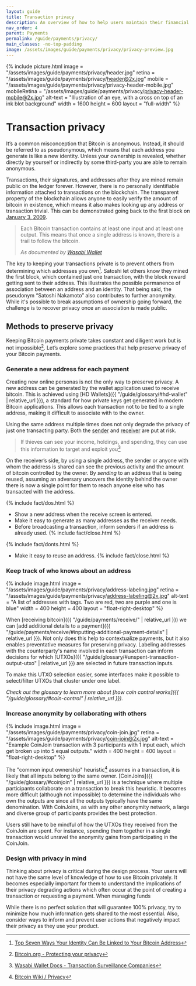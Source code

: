 ```yaml
---
layout: guide
title: Transaction privacy
description: An overview of how to help users maintain their financial privacy while using Bitcoin.
nav_order: 4
parent: Payments
permalink: /guide/payments/privacy/
main_classes: -no-top-padding
image: /assets/images/guide/payments/privacy/privacy-preview.jpg
---
```


{% include picture.html
    image = "/assets/images/guide/payments/privacy/header.jpg"
    retina = "/assets/images/guide/payments/privacy/header@2x.jpg"
    mobile = "/assets/images/guide/payments/privacy/privacy-header-mobile.jpg"
    mobileRetina = "/assets/images/guide/payments/privacy/privacy-header-mobile@2x.jpg"
    alt-text = "Illustration of an eye, with a cross on top of an ink blot background"
    width = 1600
    height = 600
    layout = "full-width"
%}


# Transaction privacy

<!--
This page should inform about what information is made public when sending or receiving, how the application can help minimize unnecessary privacy leaks, basic application functionality to help, and when we can, more advanced options.

- Single-use addresses (avoiding address reuse)
- Coin selection / labelling
- Coin join / Pay join

@TODO: address reuse / there should be something in here about also mindfully not giving the same unused address to different persons
@TODO: address reuse / write glossary term about Gap limit  
-->

It’s a common misconception that Bitcoin is anonymous. Instead, it should be referred to as pseudonymous, which means that each address you generate is like a new identity. Unless your ownership is revealed, whether directly by yourself or indirectly by some third-party you are able to remain anonymous.

Transactions, their signatures, and addresses after they are mined remain public on the ledger forever. However, there is no personally identifiable information attached to transactions on the blockchain. The transparent property of the blockchain allows anyone to easily verify the amount of bitcoin in existence, which means it also makes looking up any address or transaction trivial. This can be demonstrated going back to the first block on [January 3, 2009](https://blockstream.info/tx/4a5e1e4baab89f3a32518a88c31bc87f618f76673e2cc77ab2127b7afdeda33b).

> Each Bitcoin transaction contains at least one input and at least one output. This means that once a single address is known, there is a trail to follow the bitcoin.
> 
> <cite>As documented by <a href="https://docs.wasabiwallet.io/FAQ/FAQ-GeneralBitcoinPrivacy.html#how-is-bitcoin-bad-in-terms-of-privacy">Wasabi Wallet</a></cite>

The key to keeping your transactions private is to prevent others from determining which addresses you own[^3]. Satoshi let others know they mined the first block, which contained just one transaction, with the block reward getting sent to their address. This illustrates the possible permanence of association between an address and an identity. That being said, the pseudonym “Satoshi Nakamoto” also contributes to further anonymity. While it's possible to break assumptions of ownership going forward, the challenge is to recover privacy once an association is made public.

<!-- TODO: add graphic and heading that demonstrate points of compromise when transacting with bitcoin -->

## Methods to preserve privacy

Keeping Bitcoin payments private takes constant and diligent work but is not impossible[^1]. Let’s explore some practices that help preserve privacy of your Bitcoin payments. 

<!-- talk about the problem as you are talking about the solution -->

### Generate a new address for each payment

Creating new online personas is not the only way to preserve privacy. A new address can be generated by the wallet application used to receive bitcoin. This is achieved using [HD Wallets]({{ "/guide/glossary/#hd-wallet" | relative_url }}), a standard for how private keys get generated in modern Bitcoin applications. This allows each transaction not to be tied to a single address, making it difficult to associate with to the owner.

Using the same address multiple times does not only degrade the privacy of just one transacting party. Both the [sender](/guide/payments/receive) and [receiver](/guide/payments/receive) are put at risk.

> If thieves can see your income, holdings, and spending, they can use this information to target and exploit you[^2]

On the receiver’s side, by using a single address, the sender or anyone with whom the address is shared can see the previous activity and the amount of bitcoin controlled by the owner. By _sending_ to an address that is being reused, assuming an adversary uncovers the identity behind the owner there is now a single point for them to reach anyone else who has transacted with the address.

<!--
TODO: Link / mention gap limit
TODO: Graphic / consider how to get the ui generating multiple addresses. make it easy for the user to not fail 

> ###### Worked Example 1 - Savings Revealed
> * You save in bitcoin, using a single-address paper wallet.
> * All your bitcoin savings to this same address, let's say it contains $1 million worth.
> * You buy a small amount of bitcoins to add to your savings, depositing in the paper wallet.
> * The person who sold you the bitcoins follows their trail on the blockchain and finds your paper wallet containing $1 million.
> * He mentions it to someone in a cafe or bar.
> * Word gets around. A burglar raids your home. Kidnappers capture your children and know exactly how much to demand in ransom.

-->


{% include fact/dos.html %}
- Show a new address when the receive screen is entered.
- Make it easy to generate as many addresses as the receiver needs.
- Before broadcasting a transaction, inform senders if an address is already used.
{% include fact/close.html %}

{% include fact/donts.html %}
- Make it easy to reuse an address.
{% include fact/close.html %}

### Keep track of who knows about an address

<div class="center" markdown="1">

{% include image.html
   image = "/assets/images/guide/payments/privacy/address-labeling.jpg"
   retina = "/assets/images/guide/payments/privacy/address-labeling@2x.jpg"
   alt-text = "A list of addresses with tags. Two are red, two are purple and one is blue"
   width = 400
   height = 400
   layout = "float-right-desktop"
%}

When [receiving bitcoin]({{ "/guide/payments/receive/" | relative_url }}) we can [add additional details to a payment]({{ "/guide/payments/receive/#inputting-additional-payment-details" | relative_url }}). Not only does this help to contextualize payments, but it also enables preventative measures for preserving privacy. Labeling addresses with the counterparty's name involved in each transaction can inform decisions for which [UTXOs]({{ "/guide/glossary/#unspent-transaction-output-utxo" | relative_url }}) are selected in future transaction inputs.

To make this UTXO selection easier, some interfaces make it possible to select/filter UTXOs that cluster under one label.

_Check out the glossary to learn more about [how coin control works]({{ "/guide/glossary/#coin-control" | relative_url }})._

</div>

### Increase anonymity by collaborating with others

<div class="center" markdown="1">

{% include image.html
   image = "/assets/images/guide/payments/privacy/coin-join.jpg"
   retina = "/assets/images/guide/payments/privacy/coin-join@2x.jpg"
   alt-text = "Example CoinJoin transaction with 3 participants with 1 input each, which get broken up into 5 equal outputs."
   width = 400
   height = 400
   layout = "float-right-desktop"
%}

The "common input ownership" heuristic[^4] assumes in a transaction, it is likely that all inputs belong to the same owner. [CoinJoins]({{ "/guide/glossary/#coinjoin" | relative_url }}) is a technique where multiple participants collaborate on a transaction to break this heuristic. It becomes more difficult (although not impossible) to determine the individuals who own the outputs are since all the outputs typically have the same denomination. With CoinJoins, as with any other anonymity network, a large and diverse group of participants provides the best protection.

Users still have to be mindful of how the UTXOs they received from the CoinJoin are spent. For instance, spending them together in a single transaction would unravel the anonymity gains from participating in the CoinJoin.

</div>

### Design with privacy in mind

Thinking about privacy is critical during the design process. Your users will not have the same level of knowledge of how to use Bitcoin privately. It becomes especially important for them to understand the implications of their privacy degrading actions which often occur at the point of creating a transaction or requesting a payment. When managing funds 

While there is no perfect solution that will guarantee 100% privacy, try to minimize how much information gets shared to the most essential. Also, consider ways to inform and prevent user actions that negatively impact their privacy as they use your product.

<!--
There is no perfect solution to guarantee 100% privacy that lasts forever because things can be revealed over time. Since transactions are forever public, even if all precautions are taken at the time of payment to ensure the highest degree of anonymity, future behaviors of the wallet owner or transacting parties can still degrade previously attained privacy. A high amount of diligence is necessary whenever users are transacting with Bitcoin. The product should be able to guide, inform, and prevent them against privacy degrading actions.
-->

[^1]: [Bitcoin.org - Protecting your privacy](https://bitcoin.org/en/protect-your-privacy)
[^2]: [Wasabi Wallet Docs - Transaction Surveillance Companies](https://docs.wasabiwallet.io/why-wasabi/TransactionSurveillanceCompanies.html#attempt-to-invade-privacy)
[^3]: [Top Seven Ways Your Identity Can Be Linked to Your Bitcoin Address](https://99bitcoins.com/know-more-top-seven-ways-your-identity-can-be-linked-to-your-bitcoin-address/)
[^4]: [Bitcoin Wiki / Privacy](https://en.bitcoin.it/wiki/Privacy#Common-input-ownership_heuristic)
